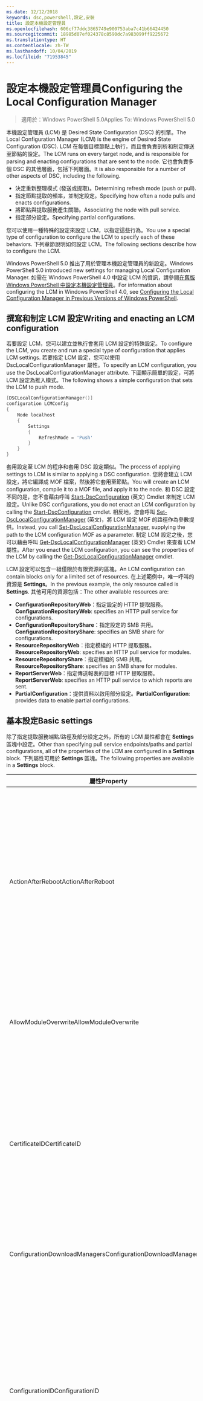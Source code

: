 ```yaml
---
ms.date: 12/12/2018
keywords: dsc,powershell,設定,安裝
title: 設定本機設定管理員
ms.openlocfilehash: 606cf77ddc3865749e900753aba7c41b66424450
ms.sourcegitcommit: 18985d07ef024378c8590dc7a983099ff9225672
ms.translationtype: HT
ms.contentlocale: zh-TW
ms.lasthandoff: 10/04/2019
ms.locfileid: "71953845"
---
```

# <a name="configuring-the-local-configuration-manager"></a><span data-ttu-id="dc947-103">設定本機設定管理員</span><span class="sxs-lookup"><span data-stu-id="dc947-103">Configuring the Local Configuration Manager</span></span>

> <span data-ttu-id="dc947-104">適用於：Windows PowerShell 5.0</span><span class="sxs-lookup"><span data-stu-id="dc947-104">Applies To: Windows PowerShell 5.0</span></span>

<span data-ttu-id="dc947-105">本機設定管理員 (LCM) 是 Desired State Configuration (DSC) 的引擎。</span><span class="sxs-lookup"><span data-stu-id="dc947-105">The Local Configuration Manager (LCM) is the engine of Desired State Configuration (DSC).</span></span>
<span data-ttu-id="dc947-106">LCM 在每個目標節點上執行，而且會負責剖析和制定傳送至節點的設定。</span><span class="sxs-lookup"><span data-stu-id="dc947-106">The LCM runs on every target node, and is responsible for parsing and enacting configurations that are sent to the node.</span></span>
<span data-ttu-id="dc947-107">它也會負責多個 DSC 的其他層面，包括下列層面。</span><span class="sxs-lookup"><span data-stu-id="dc947-107">It is also responsible for a number of other aspects of DSC, including the following.</span></span>

- <span data-ttu-id="dc947-108">決定重新整理模式 (發送或提取)。</span><span class="sxs-lookup"><span data-stu-id="dc947-108">Determining refresh mode (push or pull).</span></span>
- <span data-ttu-id="dc947-109">指定節點提取的頻率，並制定設定。</span><span class="sxs-lookup"><span data-stu-id="dc947-109">Specifying how often a node pulls and enacts configurations.</span></span>
- <span data-ttu-id="dc947-110">將節點與提取服務產生關聯。</span><span class="sxs-lookup"><span data-stu-id="dc947-110">Associating the node with pull service.</span></span>
- <span data-ttu-id="dc947-111">指定部分設定。</span><span class="sxs-lookup"><span data-stu-id="dc947-111">Specifying partial configurations.</span></span>

<span data-ttu-id="dc947-112">您可以使用一種特殊的設定來設定 LCM，以指定這些行為。</span><span class="sxs-lookup"><span data-stu-id="dc947-112">You use a special type of configuration to configure the LCM to specify each of these behaviors.</span></span>
<span data-ttu-id="dc947-113">下列章節說明如何設定 LCM。</span><span class="sxs-lookup"><span data-stu-id="dc947-113">The following sections describe how to configure the LCM.</span></span>

<span data-ttu-id="dc947-114">Windows PowerShell 5.0 推出了用於管理本機設定管理員的新設定。</span><span class="sxs-lookup"><span data-stu-id="dc947-114">Windows PowerShell 5.0 introduced new settings for managing Local Configuration Manager.</span></span>
<span data-ttu-id="dc947-115">如需在 Windows PowerShell 4.0 中設定 LCM 的資訊，請參閱[在舊版 Windows PowerShell 中設定本機設定管理員](metaconfig4.md)。</span><span class="sxs-lookup"><span data-stu-id="dc947-115">For information about configuring the LCM in Windows PowerShell 4.0, see [Configuring the Local Configuration Manager in Previous Versions of Windows PowerShell](metaconfig4.md).</span></span>

## <a name="writing-and-enacting-an-lcm-configuration"></a><span data-ttu-id="dc947-116">撰寫和制定 LCM 設定</span><span class="sxs-lookup"><span data-stu-id="dc947-116">Writing and enacting an LCM configuration</span></span>

<span data-ttu-id="dc947-117">若要設定 LCM，您可以建立並執行會套用 LCM 設定的特殊設定。</span><span class="sxs-lookup"><span data-stu-id="dc947-117">To configure the LCM, you create and run a special type of configuration that applies LCM settings.</span></span>
<span data-ttu-id="dc947-118">若要指定 LCM 設定，您可以使用 DscLocalConfigurationManager 屬性。</span><span class="sxs-lookup"><span data-stu-id="dc947-118">To specify an LCM configuration, you use the DscLocalConfigurationManager attribute.</span></span>
<span data-ttu-id="dc947-119">下圖顯示簡單的設定，可將 LCM 設定為推入模式。</span><span class="sxs-lookup"><span data-stu-id="dc947-119">The following shows a simple configuration that sets the LCM to push mode.</span></span>

```powershell
[DSCLocalConfigurationManager()]
configuration LCMConfig
{
    Node localhost
    {
        Settings
        {
            RefreshMode = 'Push'
        }
    }
}
```

<span data-ttu-id="dc947-120">套用設定至 LCM 的程序和套用 DSC 設定類似。</span><span class="sxs-lookup"><span data-stu-id="dc947-120">The process of applying settings to LCM is similar to applying a DSC configuration.</span></span>
<span data-ttu-id="dc947-121">您將會建立 LCM 設定，將它編譯成 MOF 檔案，然後將它套用至節點。</span><span class="sxs-lookup"><span data-stu-id="dc947-121">You will create an LCM configuration, compile it to a MOF file, and apply it to the node.</span></span>
<span data-ttu-id="dc947-122">和 DSC 設定不同的是，您不會藉由呼叫 [Start-DscConfiguration](/powershell/module/psdesiredstateconfiguration/start-dscconfiguration) \(英文\) Cmdlet 來制定 LCM 設定。</span><span class="sxs-lookup"><span data-stu-id="dc947-122">Unlike DSC configurations, you do not enact an LCM configuration by calling the [Start-DscConfiguration](/powershell/module/psdesiredstateconfiguration/start-dscconfiguration) cmdlet.</span></span>
<span data-ttu-id="dc947-123">相反地，您會呼叫 [Set-DscLocalConfigurationManager](/powershell/module/PSDesiredStateConfiguration/Set-DscLocalConfigurationManager) \(英文\)，將 LCM 設定 MOF 的路徑作為參數提供。</span><span class="sxs-lookup"><span data-stu-id="dc947-123">Instead, you call [Set-DscLocalConfigurationManager](/powershell/module/PSDesiredStateConfiguration/Set-DscLocalConfigurationManager), supplying the path to the LCM configuration MOF as a parameter.</span></span>
<span data-ttu-id="dc947-124">制定 LCM 設定之後，您可以藉由呼叫 [Get-DscLocalConfigurationManager](/powershell/module/PSDesiredStateConfiguration/Get-DscLocalConfigurationManager) \(英文\) Cmdlet 來查看 LCM 屬性。</span><span class="sxs-lookup"><span data-stu-id="dc947-124">After you enact the LCM configuration, you can see the properties of the LCM by calling the [Get-DscLocalConfigurationManager](/powershell/module/PSDesiredStateConfiguration/Get-DscLocalConfigurationManager) cmdlet.</span></span>

<span data-ttu-id="dc947-125">LCM 設定可以包含一組僅限於有限資源的區塊。</span><span class="sxs-lookup"><span data-stu-id="dc947-125">An LCM configuration can contain blocks only for a limited set of resources.</span></span>
<span data-ttu-id="dc947-126">在上述範例中，唯一呼叫的資源是 **Settings**。</span><span class="sxs-lookup"><span data-stu-id="dc947-126">In the previous example, the only resource called is **Settings**.</span></span>
<span data-ttu-id="dc947-127">其他可用的資源包括：</span><span class="sxs-lookup"><span data-stu-id="dc947-127">The other available resources are:</span></span>

* <span data-ttu-id="dc947-128">**ConfigurationRepositoryWeb**：指定設定的 HTTP 提取服務。</span><span class="sxs-lookup"><span data-stu-id="dc947-128">**ConfigurationRepositoryWeb**: specifies an HTTP pull service for configurations.</span></span>
* <span data-ttu-id="dc947-129">**ConfigurationRepositoryShare**：指定設定的 SMB 共用。</span><span class="sxs-lookup"><span data-stu-id="dc947-129">**ConfigurationRepositoryShare**: specifies an SMB share for configurations.</span></span>
* <span data-ttu-id="dc947-130">**ResourceRepositoryWeb**：指定模組的 HTTP 提取服務。</span><span class="sxs-lookup"><span data-stu-id="dc947-130">**ResourceRepositoryWeb**: specifies an HTTP pull service for modules.</span></span>
* <span data-ttu-id="dc947-131">**ResourceRepositoryShare**：指定模組的 SMB 共用。</span><span class="sxs-lookup"><span data-stu-id="dc947-131">**ResourceRepositoryShare**: specifies an SMB share for modules.</span></span>
* <span data-ttu-id="dc947-132">**ReportServerWeb**：指定傳送報表的目標 HTTP 提取服務。</span><span class="sxs-lookup"><span data-stu-id="dc947-132">**ReportServerWeb**: specifies an HTTP pull service to which reports are sent.</span></span>
* <span data-ttu-id="dc947-133">**PartialConfiguration**：提供資料以啟用部分設定。</span><span class="sxs-lookup"><span data-stu-id="dc947-133">**PartialConfiguration**: provides data to enable partial configurations.</span></span>

## <a name="basic-settings"></a><span data-ttu-id="dc947-134">基本設定</span><span class="sxs-lookup"><span data-stu-id="dc947-134">Basic settings</span></span>

<span data-ttu-id="dc947-135">除了指定提取服務端點/路徑及部分設定之外，所有的 LCM 屬性都會在 **Settings** 區塊中設定。</span><span class="sxs-lookup"><span data-stu-id="dc947-135">Other than specifying pull service endpoints/paths and partial configurations, all of the properties of the LCM are configured in a **Settings** block.</span></span>
<span data-ttu-id="dc947-136">下列屬性可用於 **Settings** 區塊。</span><span class="sxs-lookup"><span data-stu-id="dc947-136">The following properties are available in a **Settings** block.</span></span>

|  <span data-ttu-id="dc947-137">屬性</span><span class="sxs-lookup"><span data-stu-id="dc947-137">Property</span></span>  |  <span data-ttu-id="dc947-138">類型</span><span class="sxs-lookup"><span data-stu-id="dc947-138">Type</span></span>  |  <span data-ttu-id="dc947-139">描述</span><span class="sxs-lookup"><span data-stu-id="dc947-139">Description</span></span>   |
|----------- |------- |--------------- |
| <span data-ttu-id="dc947-140">ActionAfterReboot</span><span class="sxs-lookup"><span data-stu-id="dc947-140">ActionAfterReboot</span></span>| <span data-ttu-id="dc947-141">字串</span><span class="sxs-lookup"><span data-stu-id="dc947-141">string</span></span>| <span data-ttu-id="dc947-142">指定套用設定期間在重新開機後的動作。</span><span class="sxs-lookup"><span data-stu-id="dc947-142">Specifies what happens after a reboot during the application of a configuration.</span></span> <span data-ttu-id="dc947-143">可能的值為 __"ContinueConfiguration"__ 和 __"StopConfiguration"__ 。</span><span class="sxs-lookup"><span data-stu-id="dc947-143">The possible values are __"ContinueConfiguration"__ and __"StopConfiguration"__.</span></span> <ul><li> <span data-ttu-id="dc947-144">__ContinueConfiguration__：機器重新開機後繼續套用目前的設定。</span><span class="sxs-lookup"><span data-stu-id="dc947-144">__ContinueConfiguration__: Continue applying the current configuration after machine reboot.</span></span> <span data-ttu-id="dc947-145">這是預設值</span><span class="sxs-lookup"><span data-stu-id="dc947-145">This is the default value</span></span></li><li><span data-ttu-id="dc947-146">__StopConfiguration__：機器重新開機後停止目前的設定。</span><span class="sxs-lookup"><span data-stu-id="dc947-146">__StopConfiguration__: Stop the current configuration after machine reboot.</span></span></li></ul>|
| <span data-ttu-id="dc947-147">AllowModuleOverwrite</span><span class="sxs-lookup"><span data-stu-id="dc947-147">AllowModuleOverwrite</span></span>| <span data-ttu-id="dc947-148">bool</span><span class="sxs-lookup"><span data-stu-id="dc947-148">bool</span></span>| <span data-ttu-id="dc947-149">若允許以自提取服務下載的新設定覆寫目標節點上的舊設定，即為 __$TRUE__。</span><span class="sxs-lookup"><span data-stu-id="dc947-149">__$TRUE__ if new configurations downloaded from the pull service are allowed to overwrite the old ones on the target node.</span></span> <span data-ttu-id="dc947-150">否則為 $FALSE。</span><span class="sxs-lookup"><span data-stu-id="dc947-150">Otherwise, $FALSE.</span></span>|
| <span data-ttu-id="dc947-151">CertificateID</span><span class="sxs-lookup"><span data-stu-id="dc947-151">CertificateID</span></span>| <span data-ttu-id="dc947-152">字串</span><span class="sxs-lookup"><span data-stu-id="dc947-152">string</span></span>| <span data-ttu-id="dc947-153">憑證指紋，用來保護在設定中傳遞的憑證。</span><span class="sxs-lookup"><span data-stu-id="dc947-153">The thumbprint of a certificate used to secure credentials passed in a configuration.</span></span> <span data-ttu-id="dc947-154">如需詳細資訊，請參閱 [Want to secure credentials in Windows PowerShell Desired State Configuration (需要保護 Windows PowerShell 預期狀態設定的憑證嗎？)](https://blogs.msdn.com/b/powershell/archive/2014/01/31/want-to-secure-credentials-in-windows-powershell-desired-state-configuration.aspx)。</span><span class="sxs-lookup"><span data-stu-id="dc947-154">For more information see [Want to secure credentials in Windows PowerShell Desired State Configuration](https://blogs.msdn.com/b/powershell/archive/2014/01/31/want-to-secure-credentials-in-windows-powershell-desired-state-configuration.aspx)?.</span></span> <br> <span data-ttu-id="dc947-155">__注意：__ 若使用 Azure 自動化 DSC 提取服務，系統會自動管理此設定。</span><span class="sxs-lookup"><span data-stu-id="dc947-155">__Note:__ this is managed automatically if using Azure Automation DSC pull service.</span></span>|
| <span data-ttu-id="dc947-156">ConfigurationDownloadManagers</span><span class="sxs-lookup"><span data-stu-id="dc947-156">ConfigurationDownloadManagers</span></span>| <span data-ttu-id="dc947-157">CimInstance[]</span><span class="sxs-lookup"><span data-stu-id="dc947-157">CimInstance[]</span></span>| <span data-ttu-id="dc947-158">已過時。</span><span class="sxs-lookup"><span data-stu-id="dc947-158">Obsolete.</span></span> <span data-ttu-id="dc947-159">使用 __ConfigurationRepositoryWeb__ 和 __ConfigurationRepositoryShare__ 區塊來定義設定提取服務端點。</span><span class="sxs-lookup"><span data-stu-id="dc947-159">Use __ConfigurationRepositoryWeb__ and __ConfigurationRepositoryShare__ blocks to define configuration pull service endpoints.</span></span>|
| <span data-ttu-id="dc947-160">ConfigurationID</span><span class="sxs-lookup"><span data-stu-id="dc947-160">ConfigurationID</span></span>| <span data-ttu-id="dc947-161">字串</span><span class="sxs-lookup"><span data-stu-id="dc947-161">string</span></span>| <span data-ttu-id="dc947-162">用於與較舊提取服務版本之間的回溯相容性。</span><span class="sxs-lookup"><span data-stu-id="dc947-162">For backwards compatibility with older pull service versions.</span></span> <span data-ttu-id="dc947-163">識別要從提取服務取得之設定檔的 GUID。</span><span class="sxs-lookup"><span data-stu-id="dc947-163">A GUID that identifies the configuration file to get from a pull service.</span></span> <span data-ttu-id="dc947-164">如果設定 MOF 的名稱為 ConfigurationID.mof，節點將會在提取服務上提取設定。</span><span class="sxs-lookup"><span data-stu-id="dc947-164">The node will pull configurations on the pull service if the name of the configuration MOF is named ConfigurationID.mof.</span></span><br> <span data-ttu-id="dc947-165">__注意：__ 如果您設定這個屬性，將無法使用 __RegistrationKey__ 向提取服務註冊節點。</span><span class="sxs-lookup"><span data-stu-id="dc947-165">__Note:__ If you set this property, registering the node with a pull service by using __RegistrationKey__ does not work.</span></span> <span data-ttu-id="dc947-166">如需詳細資訊，請參閱[以設定名稱設定提取用戶端](../pull-server/pullClientConfigNames.md)。</span><span class="sxs-lookup"><span data-stu-id="dc947-166">For more information, see [Setting up a pull client with configuration names](../pull-server/pullClientConfigNames.md).</span></span>|
| <span data-ttu-id="dc947-167">ConfigurationMode</span><span class="sxs-lookup"><span data-stu-id="dc947-167">ConfigurationMode</span></span>| <span data-ttu-id="dc947-168">字串</span><span class="sxs-lookup"><span data-stu-id="dc947-168">string</span></span> | <span data-ttu-id="dc947-169">指定 LCM 實際上如何將設定套用至目標節點。</span><span class="sxs-lookup"><span data-stu-id="dc947-169">Specifies how the LCM actually applies the configuration to the target nodes.</span></span> <span data-ttu-id="dc947-170">可能的值為 __"ApplyOnly"__ 、 __"ApplyAndMonitor"__ 和 __"ApplyAndAutoCorrect"__ 。</span><span class="sxs-lookup"><span data-stu-id="dc947-170">Possible values are __"ApplyOnly"__,__"ApplyAndMonitor"__, and __"ApplyAndAutoCorrect"__.</span></span> <ul><li><span data-ttu-id="dc947-171">__ApplyOnly__：除非將新設定推送至目標節點，或是從服務提取新設定時，否則，DSC 會套用設定且不執行任何進一步的動作。</span><span class="sxs-lookup"><span data-stu-id="dc947-171">__ApplyOnly__: DSC applies the configuration and does nothing further unless a new configuration is pushed to the target node or when a new configuration is pulled from a service.</span></span> <span data-ttu-id="dc947-172">第一次套用新設定之後，DSC 不會檢查與先前設定狀態的偏離。</span><span class="sxs-lookup"><span data-stu-id="dc947-172">After initial application of a new configuration, DSC does not check for drift from a previously configured state.</span></span> <span data-ttu-id="dc947-173">請注意，在 __ApplyOnly__ 生效之前，DSC 不斷嘗試套用此組態，直到成功為止 。</span><span class="sxs-lookup"><span data-stu-id="dc947-173">Note that DSC will attempt to apply the configuration until it is successful before __ApplyOnly__ takes effect.</span></span> </li><li> <span data-ttu-id="dc947-174">__ApplyAndMonitor__：這是預設值。</span><span class="sxs-lookup"><span data-stu-id="dc947-174">__ApplyAndMonitor__: This is the default value.</span></span> <span data-ttu-id="dc947-175">LCM 適用於任何新的設定。</span><span class="sxs-lookup"><span data-stu-id="dc947-175">The LCM applies any new configurations.</span></span> <span data-ttu-id="dc947-176">第一次套用新設定之後，如果目標節點偏離預期狀態，則 DSC 會回報記錄中的差異。</span><span class="sxs-lookup"><span data-stu-id="dc947-176">After initial application of a new configuration, if the target node drifts from the desired state, DSC reports the discrepancy in logs.</span></span> <span data-ttu-id="dc947-177">請注意，在 __ApplyAndMonitor__ 生效之前，DSC 不斷嘗試套用此組態，直到成功為止 。</span><span class="sxs-lookup"><span data-stu-id="dc947-177">Note that DSC will attempt to apply the configuration until it is successful before __ApplyAndMonitor__ takes effect.</span></span></li><li><span data-ttu-id="dc947-178">__ApplyAndAutoCorrect__：DSC 會套用任何新設定。</span><span class="sxs-lookup"><span data-stu-id="dc947-178">__ApplyAndAutoCorrect__: DSC applies any new configurations.</span></span> <span data-ttu-id="dc947-179">第一次套用新設定之後，如果目標節點偏離預期狀態，則 DSC 會報告記錄檔中的差異，然後重新套用目前設定。</span><span class="sxs-lookup"><span data-stu-id="dc947-179">After initial application of a new configuration, if the target node drifts from the desired state, DSC reports the discrepancy in logs, and then re-applies the current configuration.</span></span></li></ul>|
| <span data-ttu-id="dc947-180">ConfigurationModeFrequencyMins</span><span class="sxs-lookup"><span data-stu-id="dc947-180">ConfigurationModeFrequencyMins</span></span>| <span data-ttu-id="dc947-181">UInt32</span><span class="sxs-lookup"><span data-stu-id="dc947-181">UInt32</span></span>| <span data-ttu-id="dc947-182">檢查並套用目前設定的頻率 (以分鐘為單位)。</span><span class="sxs-lookup"><span data-stu-id="dc947-182">How often, in minutes, the current configuration is checked and applied.</span></span> <span data-ttu-id="dc947-183">如果 ConfigurationMode 屬性設定為 ApplyOnly，就會忽略這個屬性。</span><span class="sxs-lookup"><span data-stu-id="dc947-183">This property is ignored if the ConfigurationMode property is set to ApplyOnly.</span></span> <span data-ttu-id="dc947-184">預設值為 15。</span><span class="sxs-lookup"><span data-stu-id="dc947-184">The default value is 15.</span></span>|
| <span data-ttu-id="dc947-185">DebugMode</span><span class="sxs-lookup"><span data-stu-id="dc947-185">DebugMode</span></span>| <span data-ttu-id="dc947-186">字串</span><span class="sxs-lookup"><span data-stu-id="dc947-186">string</span></span>| <span data-ttu-id="dc947-187">可能的值為 __None__、__ForceModuleImport__ 和 __All__。</span><span class="sxs-lookup"><span data-stu-id="dc947-187">Possible values are __None__, __ForceModuleImport__, and __All__.</span></span> <ul><li><span data-ttu-id="dc947-188">設為 __None__ 會使用快取資源。</span><span class="sxs-lookup"><span data-stu-id="dc947-188">Set to __None__ to use cached resources.</span></span> <span data-ttu-id="dc947-189">這是預設，而且應該用於實際執行的案例。</span><span class="sxs-lookup"><span data-stu-id="dc947-189">This is the default and should be used in production scenarios.</span></span></li><li><span data-ttu-id="dc947-190">設為 __ForceModuleImport__，會導致 LCM 重新載入任何 DSC 資源模組，即使先前已載入這些模組並已快取。</span><span class="sxs-lookup"><span data-stu-id="dc947-190">Setting to __ForceModuleImport__, causes the LCM to reload any DSC resource modules, even if they have been previously loaded and cached.</span></span> <span data-ttu-id="dc947-191">這會影響 DSC 作業的效能，因為每個模組會在使用時重新載入。</span><span class="sxs-lookup"><span data-stu-id="dc947-191">This impacts the performance of DSC operations as each module is reloaded on use.</span></span> <span data-ttu-id="dc947-192">通常會在為資源偵錯時使用此值</span><span class="sxs-lookup"><span data-stu-id="dc947-192">Typically you would use this value while debugging a resource</span></span></li><li><span data-ttu-id="dc947-193">在這一版本中，__All__ 與 __ForceModuleImport__ 相同</span><span class="sxs-lookup"><span data-stu-id="dc947-193">In this release, __All__ is same as __ForceModuleImport__</span></span></li></ul> |
| <span data-ttu-id="dc947-194">RebootNodeIfNeeded</span><span class="sxs-lookup"><span data-stu-id="dc947-194">RebootNodeIfNeeded</span></span>| <span data-ttu-id="dc947-195">bool</span><span class="sxs-lookup"><span data-stu-id="dc947-195">bool</span></span>| <span data-ttu-id="dc947-196">將此設為 `$true`，以允許資源使用 `$global:DSCMachineStatus` 旗標來重新啟動節點。</span><span class="sxs-lookup"><span data-stu-id="dc947-196">Set this to `$true` to allow resources to reboot the Node using the `$global:DSCMachineStatus` flag.</span></span> <span data-ttu-id="dc947-197">否則，您將必須手動重新啟動任何設定所需的節點。</span><span class="sxs-lookup"><span data-stu-id="dc947-197">Otherwise, you will have to manually reboot the node for any configuration that requires it.</span></span> <span data-ttu-id="dc947-198">預設值為 `$false`。</span><span class="sxs-lookup"><span data-stu-id="dc947-198">The default value is `$false`.</span></span> <span data-ttu-id="dc947-199">若要在重新啟動條件是由 DSC 以外項目 (例如 Windows Installer) 所制定的情況下使用此設定，請將此設定與 [ComputerManagementDsc](https://github.com/PowerShell/ComputerManagementDsc) 中的 __PendingReboot__ 模組結合。</span><span class="sxs-lookup"><span data-stu-id="dc947-199">To use this setting when a reboot condition is enacted by something other than DSC (such as Windows Installer), combine this setting with the __PendingReboot__ resource in the [ComputerManagementDsc](https://github.com/PowerShell/ComputerManagementDsc) module.</span></span>|
| <span data-ttu-id="dc947-200">RefreshMode</span><span class="sxs-lookup"><span data-stu-id="dc947-200">RefreshMode</span></span>| <span data-ttu-id="dc947-201">字串</span><span class="sxs-lookup"><span data-stu-id="dc947-201">string</span></span>| <span data-ttu-id="dc947-202">指定 LCM 取得設定的方式。</span><span class="sxs-lookup"><span data-stu-id="dc947-202">Specifies how the LCM gets configurations.</span></span> <span data-ttu-id="dc947-203">可能的值為 __"Disabled"__ 、 __"Push"__ 和 __"Pull"__ 。</span><span class="sxs-lookup"><span data-stu-id="dc947-203">The possible values are __"Disabled"__, __"Push"__, and __"Pull"__.</span></span> <ul><li><span data-ttu-id="dc947-204">__Disabled__：為此節點停用 DSC 設定。</span><span class="sxs-lookup"><span data-stu-id="dc947-204">__Disabled__: DSC configurations are disabled for this node.</span></span></li><li> <span data-ttu-id="dc947-205">__Push__：藉由呼叫 [Start-DscConfiguration](/powershell/module/psdesiredstateconfiguration/start-dscconfiguration) Cmdlet 來初始設定。</span><span class="sxs-lookup"><span data-stu-id="dc947-205">__Push__: Configurations are initiated by calling the [Start-DscConfiguration](/powershell/module/psdesiredstateconfiguration/start-dscconfiguration) cmdlet.</span></span> <span data-ttu-id="dc947-206">設定會立即套用至節點。</span><span class="sxs-lookup"><span data-stu-id="dc947-206">The configuration is applied immediately to the node.</span></span> <span data-ttu-id="dc947-207">這是預設值。</span><span class="sxs-lookup"><span data-stu-id="dc947-207">This is the default value.</span></span></li><li><span data-ttu-id="dc947-208">__Pull__：將節點設定為定期檢查來自提取服務或 SMB 路徑的設定。</span><span class="sxs-lookup"><span data-stu-id="dc947-208">__Pull:__ The node is configured to regularly check for configurations from a pull service or SMB path.</span></span> <span data-ttu-id="dc947-209">如果這個屬性設為 __Pull__，您必須在 __ConfigurationRepositoryWeb__ 或 __ConfigurationRepositoryShare__ 區塊中指定 HTTP (服務) 或 SMB (共用) 路徑。</span><span class="sxs-lookup"><span data-stu-id="dc947-209">If this property is set to __Pull__, you must specify an HTTP (service) or SMB (share) path in a __ConfigurationRepositoryWeb__ or __ConfigurationRepositoryShare__ block.</span></span></li></ul>|
| <span data-ttu-id="dc947-210">RefreshFrequencyMins</span><span class="sxs-lookup"><span data-stu-id="dc947-210">RefreshFrequencyMins</span></span>| <span data-ttu-id="dc947-211">Uint32</span><span class="sxs-lookup"><span data-stu-id="dc947-211">Uint32</span></span>| <span data-ttu-id="dc947-212">LCM 檢查提取服務以取得更新設定的時間間隔 (以分鐘為單位)。</span><span class="sxs-lookup"><span data-stu-id="dc947-212">The time interval, in minutes, at which the LCM checks a pull service to get updated configurations.</span></span> <span data-ttu-id="dc947-213">如果 LCM 未在提取模式下設定，就會忽略此值。</span><span class="sxs-lookup"><span data-stu-id="dc947-213">This value is ignored if the LCM is not configured in pull mode.</span></span> <span data-ttu-id="dc947-214">預設值為 30。</span><span class="sxs-lookup"><span data-stu-id="dc947-214">The default value is 30.</span></span>|
| <span data-ttu-id="dc947-215">ReportManagers</span><span class="sxs-lookup"><span data-stu-id="dc947-215">ReportManagers</span></span>| <span data-ttu-id="dc947-216">CimInstance[]</span><span class="sxs-lookup"><span data-stu-id="dc947-216">CimInstance[]</span></span>| <span data-ttu-id="dc947-217">已過時。</span><span class="sxs-lookup"><span data-stu-id="dc947-217">Obsolete.</span></span> <span data-ttu-id="dc947-218">使用 __ReportServerWeb__ 區塊來定義傳送報表資料至提取服務的端點。</span><span class="sxs-lookup"><span data-stu-id="dc947-218">Use __ReportServerWeb__ blocks to define an endpoint to send reporting data to a pull service.</span></span>|
| <span data-ttu-id="dc947-219">ResourceModuleManagers</span><span class="sxs-lookup"><span data-stu-id="dc947-219">ResourceModuleManagers</span></span>| <span data-ttu-id="dc947-220">CimInstance[]</span><span class="sxs-lookup"><span data-stu-id="dc947-220">CimInstance[]</span></span>| <span data-ttu-id="dc947-221">已過時。</span><span class="sxs-lookup"><span data-stu-id="dc947-221">Obsolete.</span></span> <span data-ttu-id="dc947-222">使用 __ResourceRepositoryWeb__ 和 __ResourceRepositoryShare__ 區塊來個別定義提取服務 HTTP 端點或 SMB 路徑。</span><span class="sxs-lookup"><span data-stu-id="dc947-222">Use __ResourceRepositoryWeb__ and __ResourceRepositoryShare__ blocks to define pull service HTTP endpoints or SMB paths, respectively.</span></span>|
| <span data-ttu-id="dc947-223">PartialConfigurations</span><span class="sxs-lookup"><span data-stu-id="dc947-223">PartialConfigurations</span></span>| <span data-ttu-id="dc947-224">CimInstance</span><span class="sxs-lookup"><span data-stu-id="dc947-224">CimInstance</span></span>| <span data-ttu-id="dc947-225">未實作。</span><span class="sxs-lookup"><span data-stu-id="dc947-225">Not implemented.</span></span> <span data-ttu-id="dc947-226">請勿使用。</span><span class="sxs-lookup"><span data-stu-id="dc947-226">Do not use.</span></span>|
| <span data-ttu-id="dc947-227">StatusRetentionTimeInDays</span><span class="sxs-lookup"><span data-stu-id="dc947-227">StatusRetentionTimeInDays</span></span> | <span data-ttu-id="dc947-228">UInt32</span><span class="sxs-lookup"><span data-stu-id="dc947-228">UInt32</span></span>| <span data-ttu-id="dc947-229">LCM 會保留目前設定狀態的天數。</span><span class="sxs-lookup"><span data-stu-id="dc947-229">The number of days the LCM keeps the status of the current configuration.</span></span>|

> [!NOTE]
> <span data-ttu-id="dc947-230">LCM 會根據以下項目，啟動 **ConfigurationModeFrequencyMins**：</span><span class="sxs-lookup"><span data-stu-id="dc947-230">The LCM starts the **ConfigurationModeFrequencyMins** cycle based on:</span></span>
>
> - <span data-ttu-id="dc947-231">新的中繼設定會使用 `Set-DscLocalConfigurationManager` 來套用</span><span class="sxs-lookup"><span data-stu-id="dc947-231">A new metaconfig is applied using `Set-DscLocalConfigurationManager`</span></span>
> - <span data-ttu-id="dc947-232">電腦重新啟動</span><span class="sxs-lookup"><span data-stu-id="dc947-232">A machine restart</span></span>
>
> <span data-ttu-id="dc947-233">針對任何計時器處理序發生當機的狀況，會在 30 秒內偵測該狀況，並重新啟動循環。</span><span class="sxs-lookup"><span data-stu-id="dc947-233">For any condition where the timer process experiences a crash, that will be detected within 30 seconds and the cycle will be restarted.</span></span>
> <span data-ttu-id="dc947-234">若此作業的期間超過所設定循環頻率，則下一個計時器便不會啟動，並可能使同時作業延遲啟動循環。</span><span class="sxs-lookup"><span data-stu-id="dc947-234">A concurrent operation could delay the cycle from being started, if the duration of this operation exceeds the configured cycle frequency, the next timer will not start.</span></span>
>
> <span data-ttu-id="dc947-235">例如，中繼設定已設定為 15 分鐘的提取頻率，而提取動作則在 T1 發生。</span><span class="sxs-lookup"><span data-stu-id="dc947-235">Example, the metaconfig is configured at a 15 minute pull frequency and a pull occurs at T1.</span></span>  <span data-ttu-id="dc947-236">節點沒有在 16 分鐘內完成工作。</span><span class="sxs-lookup"><span data-stu-id="dc947-236">The Node does not finish work for 16 minutes.</span></span>  <span data-ttu-id="dc947-237">這樣便會忽略第一個 15 分鐘循環，而下一個提取則會在 T1+15+15 時發生。</span><span class="sxs-lookup"><span data-stu-id="dc947-237">The first 15 minute cycle is ignored, and next pull will happen at T1+15+15.</span></span>

## <a name="pull-service"></a><span data-ttu-id="dc947-238">提取服務</span><span class="sxs-lookup"><span data-stu-id="dc947-238">Pull service</span></span>

<span data-ttu-id="dc947-239">LCM 設定支援定義下列提取服務端點類型：</span><span class="sxs-lookup"><span data-stu-id="dc947-239">LCM configuration supports defining the following types of pull service endpoints:</span></span>

- <span data-ttu-id="dc947-240">**設定伺服器**：適用於 DSC 設定的存放庫。</span><span class="sxs-lookup"><span data-stu-id="dc947-240">**Configuration server**: A repository for DSC configurations.</span></span> <span data-ttu-id="dc947-241">使用 **ConfigurationRepositoryWeb** (適用於 Web 伺服器) 和 **ConfigurationRepositoryShare** (適用於 SMB 伺服器) 區塊來定義設定伺服器。</span><span class="sxs-lookup"><span data-stu-id="dc947-241">Define configuration servers by using **ConfigurationRepositoryWeb** (for web-based servers) and **ConfigurationRepositoryShare** (for SMB-based servers) blocks.</span></span>
- <span data-ttu-id="dc947-242">**資源伺服器**：封裝成 PowerShell 模組的 DSC 資源存放庫。</span><span class="sxs-lookup"><span data-stu-id="dc947-242">**Resource server**: A repository for DSC resources, packaged as PowerShell modules.</span></span> <span data-ttu-id="dc947-243">使用 **ResourceRepositoryWeb** (適用於 Web 伺服器) 和 **ResourceRepositoryShare** (適用於 SMB 伺服器) 區塊來定義資源伺服器。</span><span class="sxs-lookup"><span data-stu-id="dc947-243">Define resource servers by using **ResourceRepositoryWeb** (for web-based servers) and **ResourceRepositoryShare** (for SMB-based servers) blocks.</span></span>
- <span data-ttu-id="dc947-244">**報表伺服器**：DSC 傳送報表資料的目標服務。</span><span class="sxs-lookup"><span data-stu-id="dc947-244">**Report server**: A service that DSC sends report data to.</span></span> <span data-ttu-id="dc947-245">使用 **ReportServerWeb** 區塊來定義報表伺服器。</span><span class="sxs-lookup"><span data-stu-id="dc947-245">Define report servers by using **ReportServerWeb** blocks.</span></span> <span data-ttu-id="dc947-246">報表伺服器必須是 Web 服務。</span><span class="sxs-lookup"><span data-stu-id="dc947-246">A report server must be a web service.</span></span>

<span data-ttu-id="dc947-247">如需提取服務的詳細資訊，請參閱 [Desired State Configuration 提取服務](../pull-server/pullServer.md)。</span><span class="sxs-lookup"><span data-stu-id="dc947-247">For more details on pull service see, [Desired State Configuration Pull Service](../pull-server/pullServer.md).</span></span>

## <a name="configuration-server-blocks"></a><span data-ttu-id="dc947-248">設定伺服器區塊</span><span class="sxs-lookup"><span data-stu-id="dc947-248">Configuration server blocks</span></span>

<span data-ttu-id="dc947-249">若要定義 Web 設定伺服器，請建立 **ConfigurationRepositoryWeb** 區塊。</span><span class="sxs-lookup"><span data-stu-id="dc947-249">To define a web-based configuration server, you create a **ConfigurationRepositoryWeb** block.</span></span>
<span data-ttu-id="dc947-250">**ConfigurationRepositoryWeb** 定義下列屬性。</span><span class="sxs-lookup"><span data-stu-id="dc947-250">A **ConfigurationRepositoryWeb** defines the following properties.</span></span>

|<span data-ttu-id="dc947-251">屬性</span><span class="sxs-lookup"><span data-stu-id="dc947-251">Property</span></span>|<span data-ttu-id="dc947-252">類型</span><span class="sxs-lookup"><span data-stu-id="dc947-252">Type</span></span>|<span data-ttu-id="dc947-253">描述</span><span class="sxs-lookup"><span data-stu-id="dc947-253">Description</span></span>|
|---|---|---|
|<span data-ttu-id="dc947-254">AllowUnsecureConnection</span><span class="sxs-lookup"><span data-stu-id="dc947-254">AllowUnsecureConnection</span></span>|<span data-ttu-id="dc947-255">bool</span><span class="sxs-lookup"><span data-stu-id="dc947-255">bool</span></span>|<span data-ttu-id="dc947-256">設為 **$TRUE** 即允許從節點到伺服器的未經驗證連線。</span><span class="sxs-lookup"><span data-stu-id="dc947-256">Set to **$TRUE** to allow connections from the node to the server without authentication.</span></span> <span data-ttu-id="dc947-257">設為 **$FALSE** 表示需要驗證。</span><span class="sxs-lookup"><span data-stu-id="dc947-257">Set to **$FALSE** to require authentication.</span></span>|
|<span data-ttu-id="dc947-258">CertificateID</span><span class="sxs-lookup"><span data-stu-id="dc947-258">CertificateID</span></span>|<span data-ttu-id="dc947-259">字串</span><span class="sxs-lookup"><span data-stu-id="dc947-259">string</span></span>|<span data-ttu-id="dc947-260">用來向伺服器驗證的憑證指紋。</span><span class="sxs-lookup"><span data-stu-id="dc947-260">The thumbprint of a certificate used to authenticate to the server.</span></span>|
|<span data-ttu-id="dc947-261">ConfigurationNames</span><span class="sxs-lookup"><span data-stu-id="dc947-261">ConfigurationNames</span></span>|<span data-ttu-id="dc947-262">String[]</span><span class="sxs-lookup"><span data-stu-id="dc947-262">String[]</span></span>|<span data-ttu-id="dc947-263">要由目標節點提取之設定名稱的陣列。</span><span class="sxs-lookup"><span data-stu-id="dc947-263">An array of names of configurations to be pulled by the target node.</span></span> <span data-ttu-id="dc947-264">僅有在使用 **RegistrationKey** 向提取服務註冊節點時，才會使用這些設定。</span><span class="sxs-lookup"><span data-stu-id="dc947-264">These are used only if the node is registered with the pull service by using a **RegistrationKey**.</span></span> <span data-ttu-id="dc947-265">如需詳細資訊，請參閱[以設定名稱設定提取用戶端](../pull-server/pullClientConfigNames.md)。</span><span class="sxs-lookup"><span data-stu-id="dc947-265">For more information, see [Setting up a pull client with configuration names](../pull-server/pullClientConfigNames.md).</span></span>|
|<span data-ttu-id="dc947-266">RegistrationKey</span><span class="sxs-lookup"><span data-stu-id="dc947-266">RegistrationKey</span></span>|<span data-ttu-id="dc947-267">字串</span><span class="sxs-lookup"><span data-stu-id="dc947-267">string</span></span>|<span data-ttu-id="dc947-268">向提取服務註冊節點的 GUID。</span><span class="sxs-lookup"><span data-stu-id="dc947-268">A GUID that registers the node with the pull service.</span></span> <span data-ttu-id="dc947-269">如需詳細資訊，請參閱[以設定名稱設定提取用戶端](../pull-server/pullClientConfigNames.md)。</span><span class="sxs-lookup"><span data-stu-id="dc947-269">For more information, see [Setting up a pull client with configuration names](../pull-server/pullClientConfigNames.md).</span></span>|
|<span data-ttu-id="dc947-270">ServerURL</span><span class="sxs-lookup"><span data-stu-id="dc947-270">ServerURL</span></span>|<span data-ttu-id="dc947-271">字串</span><span class="sxs-lookup"><span data-stu-id="dc947-271">string</span></span>|<span data-ttu-id="dc947-272">設定服務的 URL。</span><span class="sxs-lookup"><span data-stu-id="dc947-272">The URL of the configuration service.</span></span>|
|<span data-ttu-id="dc947-273">ProxyURL\*</span><span class="sxs-lookup"><span data-stu-id="dc947-273">ProxyURL\*</span></span>|<span data-ttu-id="dc947-274">字串</span><span class="sxs-lookup"><span data-stu-id="dc947-274">string</span></span>|<span data-ttu-id="dc947-275">與設定服務通訊時要使用的 HTTP Proxy URL。</span><span class="sxs-lookup"><span data-stu-id="dc947-275">The URL of the http proxy to use when communicating with the configuration service.</span></span>|
|<span data-ttu-id="dc947-276">ProxyCredential\*</span><span class="sxs-lookup"><span data-stu-id="dc947-276">ProxyCredential\*</span></span>|<span data-ttu-id="dc947-277">pscredential</span><span class="sxs-lookup"><span data-stu-id="dc947-277">pscredential</span></span>|<span data-ttu-id="dc947-278">要用於 HTTP Proxy 的認證。</span><span class="sxs-lookup"><span data-stu-id="dc947-278">Credential to use for the http proxy.</span></span>|

> [!NOTE]
> * <span data-ttu-id="dc947-279">Windows 1809 版與更新版本中支援。</span><span class="sxs-lookup"><span data-stu-id="dc947-279">Supported in Windows versions 1809 and later.</span></span>

<span data-ttu-id="dc947-280">如需能簡化針對內部部署節點設定 ConfigurationRepositoryWeb 值的範例指令碼，請參閱[產生 DSC 中繼設定](https://docs.microsoft.com/azure/automation/automation-dsc-onboarding#generating-dsc-metaconfigurations)</span><span class="sxs-lookup"><span data-stu-id="dc947-280">An example script to simplify configuring the ConfigurationRepositoryWeb value for on-premises nodes is available - see [Generating DSC metaconfigurations](https://docs.microsoft.com/azure/automation/automation-dsc-onboarding#generating-dsc-metaconfigurations)</span></span>

<span data-ttu-id="dc947-281">若要定義 SMB 設定伺服器，請建立 **ConfigurationRepositoryShare** 區塊。</span><span class="sxs-lookup"><span data-stu-id="dc947-281">To define an SMB-based configuration server, you create a **ConfigurationRepositoryShare** block.</span></span>
<span data-ttu-id="dc947-282">**ConfigurationRepositoryShare** 定義下列屬性。</span><span class="sxs-lookup"><span data-stu-id="dc947-282">A **ConfigurationRepositoryShare** defines the following properties.</span></span>

|<span data-ttu-id="dc947-283">屬性</span><span class="sxs-lookup"><span data-stu-id="dc947-283">Property</span></span>|<span data-ttu-id="dc947-284">類型</span><span class="sxs-lookup"><span data-stu-id="dc947-284">Type</span></span>|<span data-ttu-id="dc947-285">描述</span><span class="sxs-lookup"><span data-stu-id="dc947-285">Description</span></span>|
|---|---|---|
|<span data-ttu-id="dc947-286">認證</span><span class="sxs-lookup"><span data-stu-id="dc947-286">Credential</span></span>|<span data-ttu-id="dc947-287">MSFT_Credential</span><span class="sxs-lookup"><span data-stu-id="dc947-287">MSFT_Credential</span></span>|<span data-ttu-id="dc947-288">用來向 SMB 驗證的認證。</span><span class="sxs-lookup"><span data-stu-id="dc947-288">The credential used to authenticate to the SMB share.</span></span>|
|<span data-ttu-id="dc947-289">SourcePath</span><span class="sxs-lookup"><span data-stu-id="dc947-289">SourcePath</span></span>|<span data-ttu-id="dc947-290">字串</span><span class="sxs-lookup"><span data-stu-id="dc947-290">string</span></span>|<span data-ttu-id="dc947-291">SMB 共用的路徑。</span><span class="sxs-lookup"><span data-stu-id="dc947-291">The path of the SMB share.</span></span>|

## <a name="resource-server-blocks"></a><span data-ttu-id="dc947-292">資源伺服器區塊</span><span class="sxs-lookup"><span data-stu-id="dc947-292">Resource server blocks</span></span>

<span data-ttu-id="dc947-293">若要定義 Web 資源伺服器，請建立 **ResourceRepositoryWeb** 區塊。</span><span class="sxs-lookup"><span data-stu-id="dc947-293">To define a web-based resource server, you create a **ResourceRepositoryWeb** block.</span></span>
<span data-ttu-id="dc947-294">**ResourceRepositoryWeb** 定義下列屬性。</span><span class="sxs-lookup"><span data-stu-id="dc947-294">A **ResourceRepositoryWeb** defines the following properties.</span></span>

|<span data-ttu-id="dc947-295">屬性</span><span class="sxs-lookup"><span data-stu-id="dc947-295">Property</span></span>|<span data-ttu-id="dc947-296">類型</span><span class="sxs-lookup"><span data-stu-id="dc947-296">Type</span></span>|<span data-ttu-id="dc947-297">描述</span><span class="sxs-lookup"><span data-stu-id="dc947-297">Description</span></span>|
|---|---|---|
|<span data-ttu-id="dc947-298">AllowUnsecureConnection</span><span class="sxs-lookup"><span data-stu-id="dc947-298">AllowUnsecureConnection</span></span>|<span data-ttu-id="dc947-299">bool</span><span class="sxs-lookup"><span data-stu-id="dc947-299">bool</span></span>|<span data-ttu-id="dc947-300">設為 **$TRUE** 即允許從節點到伺服器的未經驗證連線。</span><span class="sxs-lookup"><span data-stu-id="dc947-300">Set to **$TRUE** to allow connections from the node to the server without authentication.</span></span> <span data-ttu-id="dc947-301">設為 **$FALSE** 表示需要驗證。</span><span class="sxs-lookup"><span data-stu-id="dc947-301">Set to **$FALSE** to require authentication.</span></span>|
|<span data-ttu-id="dc947-302">CertificateID</span><span class="sxs-lookup"><span data-stu-id="dc947-302">CertificateID</span></span>|<span data-ttu-id="dc947-303">字串</span><span class="sxs-lookup"><span data-stu-id="dc947-303">string</span></span>|<span data-ttu-id="dc947-304">用來向伺服器驗證的憑證指紋。</span><span class="sxs-lookup"><span data-stu-id="dc947-304">The thumbprint of a certificate used to authenticate to the server.</span></span>|
|<span data-ttu-id="dc947-305">RegistrationKey</span><span class="sxs-lookup"><span data-stu-id="dc947-305">RegistrationKey</span></span>|<span data-ttu-id="dc947-306">字串</span><span class="sxs-lookup"><span data-stu-id="dc947-306">string</span></span>|<span data-ttu-id="dc947-307">向提取服務識別節點的 GUID。</span><span class="sxs-lookup"><span data-stu-id="dc947-307">A GUID that identifies the node to the pull service.</span></span>|
|<span data-ttu-id="dc947-308">ServerURL</span><span class="sxs-lookup"><span data-stu-id="dc947-308">ServerURL</span></span>|<span data-ttu-id="dc947-309">字串</span><span class="sxs-lookup"><span data-stu-id="dc947-309">string</span></span>|<span data-ttu-id="dc947-310">設定伺服器的 URL。</span><span class="sxs-lookup"><span data-stu-id="dc947-310">The URL of the configuration server.</span></span>|
|<span data-ttu-id="dc947-311">ProxyURL\*</span><span class="sxs-lookup"><span data-stu-id="dc947-311">ProxyURL\*</span></span>|<span data-ttu-id="dc947-312">字串</span><span class="sxs-lookup"><span data-stu-id="dc947-312">string</span></span>|<span data-ttu-id="dc947-313">與設定服務通訊時要使用的 HTTP Proxy URL。</span><span class="sxs-lookup"><span data-stu-id="dc947-313">The URL of the http proxy to use when communicating with the configuration service.</span></span>|
|<span data-ttu-id="dc947-314">ProxyCredential\*</span><span class="sxs-lookup"><span data-stu-id="dc947-314">ProxyCredential\*</span></span>|<span data-ttu-id="dc947-315">pscredential</span><span class="sxs-lookup"><span data-stu-id="dc947-315">pscredential</span></span>|<span data-ttu-id="dc947-316">要用於 HTTP Proxy 的認證。</span><span class="sxs-lookup"><span data-stu-id="dc947-316">Credential to use for the http proxy.</span></span>|

> [!NOTE]
> * <span data-ttu-id="dc947-317">Windows 1809 版與更新版本中支援。</span><span class="sxs-lookup"><span data-stu-id="dc947-317">Supported in Windows versions 1809 and later.</span></span>

<span data-ttu-id="dc947-318">如需能簡化針對內部部署節點設定 ResourceRepositoryWeb 值的範例指令碼，請參閱[產生 DSC 中繼設定](https://docs.microsoft.com/azure/automation/automation-dsc-onboarding#generating-dsc-metaconfigurations)</span><span class="sxs-lookup"><span data-stu-id="dc947-318">An example script to simplify configuring the ResourceRepositoryWeb value for on-premises nodes is available - see [Generating DSC metaconfigurations](https://docs.microsoft.com/azure/automation/automation-dsc-onboarding#generating-dsc-metaconfigurations)</span></span>

<span data-ttu-id="dc947-319">若要定義 SMB 資源伺服器，請建立 **ResourceRepositoryShare** 區塊。</span><span class="sxs-lookup"><span data-stu-id="dc947-319">To define an SMB-based resource server, you create a **ResourceRepositoryShare** block.</span></span>
<span data-ttu-id="dc947-320">**ResourceRepositoryShare** 定義下列屬性。</span><span class="sxs-lookup"><span data-stu-id="dc947-320">**ResourceRepositoryShare** defines the following properties.</span></span>

|<span data-ttu-id="dc947-321">屬性</span><span class="sxs-lookup"><span data-stu-id="dc947-321">Property</span></span>|<span data-ttu-id="dc947-322">類型</span><span class="sxs-lookup"><span data-stu-id="dc947-322">Type</span></span>|<span data-ttu-id="dc947-323">描述</span><span class="sxs-lookup"><span data-stu-id="dc947-323">Description</span></span>|
|---|---|---|
|<span data-ttu-id="dc947-324">認證</span><span class="sxs-lookup"><span data-stu-id="dc947-324">Credential</span></span>|<span data-ttu-id="dc947-325">MSFT_Credential</span><span class="sxs-lookup"><span data-stu-id="dc947-325">MSFT_Credential</span></span>|<span data-ttu-id="dc947-326">用來向 SMB 驗證的認證。</span><span class="sxs-lookup"><span data-stu-id="dc947-326">The credential used to authenticate to the SMB share.</span></span> <span data-ttu-id="dc947-327">如需傳遞認證的範例，請參閱[設定 SMB DSC 提取伺服器](../pull-server/pullServerSMB.md)</span><span class="sxs-lookup"><span data-stu-id="dc947-327">For an example of passing credentials, see [Setting up a DSC SMB pull server](../pull-server/pullServerSMB.md)</span></span>|
|<span data-ttu-id="dc947-328">SourcePath</span><span class="sxs-lookup"><span data-stu-id="dc947-328">SourcePath</span></span>|<span data-ttu-id="dc947-329">字串</span><span class="sxs-lookup"><span data-stu-id="dc947-329">string</span></span>|<span data-ttu-id="dc947-330">SMB 共用的路徑。</span><span class="sxs-lookup"><span data-stu-id="dc947-330">The path of the SMB share.</span></span>|

## <a name="report-server-blocks"></a><span data-ttu-id="dc947-331">報表伺服器區塊</span><span class="sxs-lookup"><span data-stu-id="dc947-331">Report server blocks</span></span>

<span data-ttu-id="dc947-332">若要定義報表伺服器，請建立 **ReportServerWeb** 區塊。</span><span class="sxs-lookup"><span data-stu-id="dc947-332">To define a report server, you create a **ReportServerWeb** block.</span></span>
<span data-ttu-id="dc947-333">報表伺服器角色並不相容於以 SMB 為基礎的提取服務。</span><span class="sxs-lookup"><span data-stu-id="dc947-333">The report server role is not compatible with SMB based pull service.</span></span>
<span data-ttu-id="dc947-334">**ReportServerWeb** 定義下列屬性。</span><span class="sxs-lookup"><span data-stu-id="dc947-334">**ReportServerWeb** defines the following properties.</span></span>

|<span data-ttu-id="dc947-335">屬性</span><span class="sxs-lookup"><span data-stu-id="dc947-335">Property</span></span>|<span data-ttu-id="dc947-336">類型</span><span class="sxs-lookup"><span data-stu-id="dc947-336">Type</span></span>|<span data-ttu-id="dc947-337">描述</span><span class="sxs-lookup"><span data-stu-id="dc947-337">Description</span></span>|
|---|---|---|
|<span data-ttu-id="dc947-338">AllowUnsecureConnection</span><span class="sxs-lookup"><span data-stu-id="dc947-338">AllowUnsecureConnection</span></span>|<span data-ttu-id="dc947-339">bool</span><span class="sxs-lookup"><span data-stu-id="dc947-339">bool</span></span>|<span data-ttu-id="dc947-340">設為 **$TRUE** 即允許從節點到伺服器的未經驗證連線。</span><span class="sxs-lookup"><span data-stu-id="dc947-340">Set to **$TRUE** to allow connections from the node to the server without authentication.</span></span> <span data-ttu-id="dc947-341">設為 **$FALSE** 表示需要驗證。</span><span class="sxs-lookup"><span data-stu-id="dc947-341">Set to **$FALSE** to require authentication.</span></span>|
|<span data-ttu-id="dc947-342">CertificateID</span><span class="sxs-lookup"><span data-stu-id="dc947-342">CertificateID</span></span>|<span data-ttu-id="dc947-343">字串</span><span class="sxs-lookup"><span data-stu-id="dc947-343">string</span></span>|<span data-ttu-id="dc947-344">用來向伺服器驗證的憑證指紋。</span><span class="sxs-lookup"><span data-stu-id="dc947-344">The thumbprint of a certificate used to authenticate to the server.</span></span>|
|<span data-ttu-id="dc947-345">RegistrationKey</span><span class="sxs-lookup"><span data-stu-id="dc947-345">RegistrationKey</span></span>|<span data-ttu-id="dc947-346">字串</span><span class="sxs-lookup"><span data-stu-id="dc947-346">string</span></span>|<span data-ttu-id="dc947-347">向提取服務識別節點的 GUID。</span><span class="sxs-lookup"><span data-stu-id="dc947-347">A GUID that identifies the node to the pull service.</span></span>|
|<span data-ttu-id="dc947-348">ServerURL</span><span class="sxs-lookup"><span data-stu-id="dc947-348">ServerURL</span></span>|<span data-ttu-id="dc947-349">字串</span><span class="sxs-lookup"><span data-stu-id="dc947-349">string</span></span>|<span data-ttu-id="dc947-350">設定伺服器的 URL。</span><span class="sxs-lookup"><span data-stu-id="dc947-350">The URL of the configuration server.</span></span>|
|<span data-ttu-id="dc947-351">ProxyURL\*</span><span class="sxs-lookup"><span data-stu-id="dc947-351">ProxyURL\*</span></span>|<span data-ttu-id="dc947-352">字串</span><span class="sxs-lookup"><span data-stu-id="dc947-352">string</span></span>|<span data-ttu-id="dc947-353">與設定服務通訊時要使用的 HTTP Proxy URL。</span><span class="sxs-lookup"><span data-stu-id="dc947-353">The URL of the http proxy to use when communicating with the configuration service.</span></span>|
|<span data-ttu-id="dc947-354">ProxyCredential\*</span><span class="sxs-lookup"><span data-stu-id="dc947-354">ProxyCredential\*</span></span>|<span data-ttu-id="dc947-355">pscredential</span><span class="sxs-lookup"><span data-stu-id="dc947-355">pscredential</span></span>|<span data-ttu-id="dc947-356">要用於 HTTP Proxy 的認證。</span><span class="sxs-lookup"><span data-stu-id="dc947-356">Credential to use for the http proxy.</span></span>|

> [!NOTE]
> * <span data-ttu-id="dc947-357">Windows 1809 版與更新版本中支援。</span><span class="sxs-lookup"><span data-stu-id="dc947-357">Supported in Windows versions 1809 and later.</span></span>

<span data-ttu-id="dc947-358">如需能簡化針對內部部署節點設定 ReportServerWeb 值的範例指令碼，請參閱[產生 DSC 中繼設定](https://docs.microsoft.com/azure/automation/automation-dsc-onboarding#generating-dsc-metaconfigurations)</span><span class="sxs-lookup"><span data-stu-id="dc947-358">An example script to simplify configuring the ReportServerWeb value for on-premises nodes is available - see [Generating DSC metaconfigurations](https://docs.microsoft.com/azure/automation/automation-dsc-onboarding#generating-dsc-metaconfigurations)</span></span>

## <a name="partial-configurations"></a><span data-ttu-id="dc947-359">部分設定</span><span class="sxs-lookup"><span data-stu-id="dc947-359">Partial configurations</span></span>

<span data-ttu-id="dc947-360">若要定義部分設定，請建立 **PartialConfiguration** 區塊。</span><span class="sxs-lookup"><span data-stu-id="dc947-360">To define a partial configuration, you create a **PartialConfiguration** block.</span></span>
<span data-ttu-id="dc947-361">如需部分設定的詳細資訊，請參閱 [DSC 部分設定](../pull-server/partialConfigs.md)。</span><span class="sxs-lookup"><span data-stu-id="dc947-361">For more information about partial configurations, see [DSC Partial configurations](../pull-server/partialConfigs.md).</span></span>
<span data-ttu-id="dc947-362">**PartialConfiguration** 定義下列屬性。</span><span class="sxs-lookup"><span data-stu-id="dc947-362">**PartialConfiguration** defines the following properties.</span></span>

|<span data-ttu-id="dc947-363">屬性</span><span class="sxs-lookup"><span data-stu-id="dc947-363">Property</span></span>|<span data-ttu-id="dc947-364">類型</span><span class="sxs-lookup"><span data-stu-id="dc947-364">Type</span></span>|<span data-ttu-id="dc947-365">描述</span><span class="sxs-lookup"><span data-stu-id="dc947-365">Description</span></span>|
|---|---|---|
|<span data-ttu-id="dc947-366">ConfigurationSource</span><span class="sxs-lookup"><span data-stu-id="dc947-366">ConfigurationSource</span></span>|<span data-ttu-id="dc947-367">string[]</span><span class="sxs-lookup"><span data-stu-id="dc947-367">string[]</span></span>|<span data-ttu-id="dc947-368">先前在 **ConfigurationRepositoryWeb** 和 **ConfigurationRepositoryShare** 區塊中定義的設定伺服器名稱陣列，部分設定會從中提取。</span><span class="sxs-lookup"><span data-stu-id="dc947-368">An array of names of configuration servers, previously defined in **ConfigurationRepositoryWeb** and **ConfigurationRepositoryShare** blocks, where the partial configuration is pulled from.</span></span>|
|<span data-ttu-id="dc947-369">DependsOn</span><span class="sxs-lookup"><span data-stu-id="dc947-369">DependsOn</span></span>|<span data-ttu-id="dc947-370">string{}</span><span class="sxs-lookup"><span data-stu-id="dc947-370">string{}</span></span>|<span data-ttu-id="dc947-371">必須在套用部分設定之前先完成的其他設定名稱清單。</span><span class="sxs-lookup"><span data-stu-id="dc947-371">A list of names of other configurations that must be completed before this partial configuration is applied.</span></span>|
|<span data-ttu-id="dc947-372">描述</span><span class="sxs-lookup"><span data-stu-id="dc947-372">Description</span></span>|<span data-ttu-id="dc947-373">字串</span><span class="sxs-lookup"><span data-stu-id="dc947-373">string</span></span>|<span data-ttu-id="dc947-374">用來描述部分設定的文字。</span><span class="sxs-lookup"><span data-stu-id="dc947-374">Text used to describe the partial configuration.</span></span>|
|<span data-ttu-id="dc947-375">ExclusiveResources</span><span class="sxs-lookup"><span data-stu-id="dc947-375">ExclusiveResources</span></span>|<span data-ttu-id="dc947-376">string[]</span><span class="sxs-lookup"><span data-stu-id="dc947-376">string[]</span></span>|<span data-ttu-id="dc947-377">這個部分設定專用的資源陣列。</span><span class="sxs-lookup"><span data-stu-id="dc947-377">An array of resources exclusive to this partial configuration.</span></span>|
|<span data-ttu-id="dc947-378">RefreshMode</span><span class="sxs-lookup"><span data-stu-id="dc947-378">RefreshMode</span></span>|<span data-ttu-id="dc947-379">字串</span><span class="sxs-lookup"><span data-stu-id="dc947-379">string</span></span>|<span data-ttu-id="dc947-380">指定 LCM 如何取得這個部分設定。</span><span class="sxs-lookup"><span data-stu-id="dc947-380">Specifies how the LCM gets this partial configuration.</span></span> <span data-ttu-id="dc947-381">可能的值為 __"Disabled"__ 、 __"Push"__ 和 __"Pull"__ 。</span><span class="sxs-lookup"><span data-stu-id="dc947-381">The possible values are __"Disabled"__, __"Push"__, and __"Pull"__.</span></span> <ul><li><span data-ttu-id="dc947-382">__Disabled__：停用此部分設定。</span><span class="sxs-lookup"><span data-stu-id="dc947-382">__Disabled__: This partial configuration is disabled.</span></span></li><li> <span data-ttu-id="dc947-383">__Push__：藉由呼叫 [Publish-DscConfiguration](/powershell/module/PSDesiredStateConfiguration/Publish-DscConfiguration) Cmdlet 來將部分設定推送到節點。</span><span class="sxs-lookup"><span data-stu-id="dc947-383">__Push__: The partial configuration is pushed to the node by calling the [Publish-DscConfiguration](/powershell/module/PSDesiredStateConfiguration/Publish-DscConfiguration) cmdlet.</span></span> <span data-ttu-id="dc947-384">節點的所有部分設定從服務推送或提取之後，就可以藉由呼叫 `Start-DscConfiguration –UseExisting` 來啟動設定。</span><span class="sxs-lookup"><span data-stu-id="dc947-384">After all partial configurations for the node are either pushed or pulled from a service, the configuration can be started by calling `Start-DscConfiguration –UseExisting`.</span></span> <span data-ttu-id="dc947-385">這是預設值。</span><span class="sxs-lookup"><span data-stu-id="dc947-385">This is the default value.</span></span></li><li><span data-ttu-id="dc947-386">__Pull__：將節點設定為定期檢查來自提取服務的部分設定。</span><span class="sxs-lookup"><span data-stu-id="dc947-386">__Pull:__ The node is configured to regularly check for partial configuration from a pull service.</span></span> <span data-ttu-id="dc947-387">如果這個屬性設為 __Pull__，您必須在 __ConfigurationSource__ 屬性中指定提取服務。</span><span class="sxs-lookup"><span data-stu-id="dc947-387">If this property is set to __Pull__, you must specify a pull service in a __ConfigurationSource__ property.</span></span> <span data-ttu-id="dc947-388">如需 Azure 自動化提取服務的詳細資訊，請參閱 [Azure 自動化 DSC 概觀](https://docs.microsoft.com/azure/automation/automation-dsc-overview)。</span><span class="sxs-lookup"><span data-stu-id="dc947-388">For more information about Azure Automation pull service, see [Azure Automation DSC Overview](https://docs.microsoft.com/azure/automation/automation-dsc-overview).</span></span></li></ul>|
|<span data-ttu-id="dc947-389">ResourceModuleSource</span><span class="sxs-lookup"><span data-stu-id="dc947-389">ResourceModuleSource</span></span>|<span data-ttu-id="dc947-390">string[]</span><span class="sxs-lookup"><span data-stu-id="dc947-390">string[]</span></span>|<span data-ttu-id="dc947-391">要從中下載此部分設定所需資源的資源伺服器名稱陣列。</span><span class="sxs-lookup"><span data-stu-id="dc947-391">An array of the names of resource servers from which to download required resources for this partial configuration.</span></span> <span data-ttu-id="dc947-392">這些名稱必須參考先前在 **ResourceRepositoryWeb** 和 **ResourceRepositoryShare** 區塊中定義的服務端點。</span><span class="sxs-lookup"><span data-stu-id="dc947-392">These names must refer to service endpoints previously defined in **ResourceRepositoryWeb** and **ResourceRepositoryShare** blocks.</span></span>|

<span data-ttu-id="dc947-393">__請注意：__ 雖然 Azure 自動化 DSC 支援部分設定，但從每個節點的每個自動化帳戶一次只能提取一個設定。</span><span class="sxs-lookup"><span data-stu-id="dc947-393">__Note:__ partial configurations are supported with Azure Automation DSC, but only one configuration can be pulled from each automation account per node.</span></span>

## <a name="see-also"></a><span data-ttu-id="dc947-394">另請參閱</span><span class="sxs-lookup"><span data-stu-id="dc947-394">See Also</span></span>

### <a name="concepts"></a><span data-ttu-id="dc947-395">概念</span><span class="sxs-lookup"><span data-stu-id="dc947-395">Concepts</span></span>
[<span data-ttu-id="dc947-396">Desired State Configuration 概觀</span><span class="sxs-lookup"><span data-stu-id="dc947-396">Desired State Configuration Overview</span></span>](../overview/overview.md)

[<span data-ttu-id="dc947-397">開始使用 Azure 自動化 DSC</span><span class="sxs-lookup"><span data-stu-id="dc947-397">Getting started with Azure Automation DSC</span></span>](https://docs.microsoft.com/azure/automation/automation-dsc-getting-started)

### <a name="other-resources"></a><span data-ttu-id="dc947-398">其他資源</span><span class="sxs-lookup"><span data-stu-id="dc947-398">Other Resources</span></span>

[<span data-ttu-id="dc947-399">Set-DscLocalConfigurationManager</span><span class="sxs-lookup"><span data-stu-id="dc947-399">Set-DscLocalConfigurationManager</span></span>](/powershell/module/PSDesiredStateConfiguration/Set-DscLocalConfigurationManager)

[<span data-ttu-id="dc947-400">以設定名稱設定提取用戶端</span><span class="sxs-lookup"><span data-stu-id="dc947-400">Setting up a pull client with configuration names</span></span>](../pull-server/pullClientConfigNames.md)
